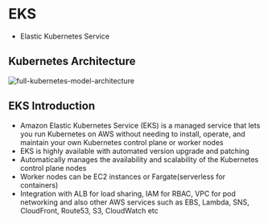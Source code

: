 # EKS
- Elastic Kubernetes Service
## Kubernetes Architecture
![full-kubernetes-model-architecture](https://github.com/KundanKukadiya/AWS-basic-to-advance/assets/41021278/268f794c-6047-4c0d-aa84-7b3f5b1e97a7)

## EKS Introduction
- Amazon Elastic Kubernetes Service (EKS) is a managed service that lets you run Kubernetes on AWS without needing to install, operate, and maintain your own Kubernetes control plane or worker nodes
- EKS is highly available with automated version upgrade and patching
- Automatically manages the availability and scalability of the Kubernetes control plane nodes
- Worker nodes can be EC2 instances or Fargate(serverless for containers)
- Integration with ALB for load sharing, IAM for RBAC, VPC for pod networking and also other AWS services such as EBS, Lambda, SNS, CloudFront, Route53, S3, CloudWatch etc

